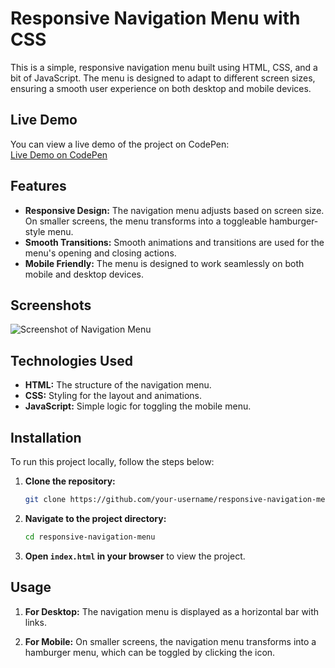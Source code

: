 # Responsive Navigation Menu with CSS

This is a simple, responsive navigation menu built using HTML, CSS, and a bit of JavaScript. The menu is designed to adapt to different screen sizes, ensuring a smooth user experience on both desktop and mobile devices.

## Live Demo

You can view a live demo of the project on CodePen:  
[Live Demo on CodePen](https://codepen.io/mraryanjain/pen/MWzvbeN)

## Features

- **Responsive Design:** The navigation menu adjusts based on screen size. On smaller screens, the menu transforms into a toggleable hamburger-style menu.
- **Smooth Transitions:** Smooth animations and transitions are used for the menu's opening and closing actions.
- **Mobile Friendly:** The menu is designed to work seamlessly on both mobile and desktop devices.

## Screenshots

![Screenshot of Navigation Menu](./screenshot.png)

## Technologies Used

- **HTML:** The structure of the navigation menu.
- **CSS:** Styling for the layout and animations.
- **JavaScript:** Simple logic for toggling the mobile menu.

## Installation

To run this project locally, follow the steps below:

1. **Clone the repository:**
    ```bash
    git clone https://github.com/your-username/responsive-navigation-menu.git
    ```

2. **Navigate to the project directory:**
    ```bash
    cd responsive-navigation-menu
    ```

3. **Open `index.html` in your browser** to view the project.

## Usage

1. **For Desktop:**
   The navigation menu is displayed as a horizontal bar with links.
   
2. **For Mobile:**
   On smaller screens, the navigation menu transforms into a hamburger menu, which can be toggled by clicking the icon.


